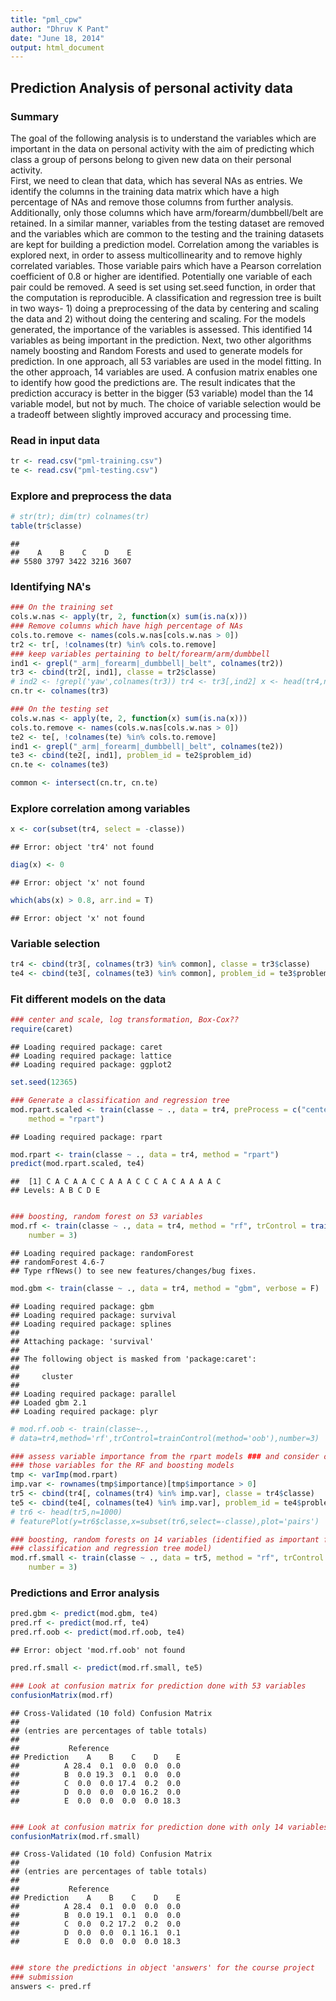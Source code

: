 ```yaml
---
title: "pml_cpw"
author: "Dhruv K Pant"
date: "June 18, 2014"
output: html_document
---
```

## Prediction Analysis of personal activity data 

### Summary 
The goal of the following analysis is to understand the variables which are important in 
the data on personal activity with the aim of predicting which class  a group of persons belong to given 
new data on their personal activity.  
First, we need to clean that data, which has several NAs as entries. We identify the columns in the training 
data matrix which have a high percentage of NAs and remove those columns from further analysis. Additionally, 
only those columns which have arm/forearm/dumbbell/belt are retained. 
In a similar manner, variables from the testing dataset are removed and the variables which are common to the testing 
and the training datasets are kept for building a prediction model.
Correlation among the variables is explored next, in order to assess multicollinearity and to remove highly correlated 
variables. Those variable pairs which have a Pearson correlation coefficient of 0.8 or higher are identified. Potentially
one variable of each pair could be removed. 
A seed is set using set.seed function, in order that the computation is reproducible.
A classification and regression tree is built in two ways- 1) doing a preprocessing of the data by centering and scaling the 
data and 2) without doing the centering and scaling. For the models generated, the importance of the variables is assessed.
This identified 14 variables as being important in the prediction.
Next, two other algorithms namely boosting and Random Forests and used to generate models for prediction. 
In one approach, all 53 variables are used in the model fitting. In the other approach, 14 variables are used. 
A confusion matrix enables one to identify how good the predictions are.
The result indicates that the prediction accuracy is better in the bigger (53 variable) model than 
the 14 variable model, but not by much. The choice of variable selection would be a tradeoff between slightly 
improved accuracy and processing time.



### Read in input data 

```r
tr <- read.csv("pml-training.csv")
te <- read.csv("pml-testing.csv")
```


### Explore and preprocess the data

```r
# str(tr); dim(tr) colnames(tr)
table(tr$classe)
```

```
## 
##    A    B    C    D    E 
## 5580 3797 3422 3216 3607
```


### Identifying NA's 

```r
### On the training set
cols.w.nas <- apply(tr, 2, function(x) sum(is.na(x)))
### Remove columns which have high percentage of NAs
cols.to.remove <- names(cols.w.nas[cols.w.nas > 0])
tr2 <- tr[, !colnames(tr) %in% cols.to.remove]
### keep variables pertaining to belt/forearm/arm/dumbbell
ind1 <- grepl("_arm|_forearm|_dumbbell|_belt", colnames(tr2))
tr3 <- cbind(tr2[, ind1], classe = tr2$classe)
# ind2 <- !grepl('yaw',colnames(tr3)) tr4 <- tr3[,ind2] x <- head(tr4,n=100)
cn.tr <- colnames(tr3)
```



```r
### On the testing set
cols.w.nas <- apply(te, 2, function(x) sum(is.na(x)))
cols.to.remove <- names(cols.w.nas[cols.w.nas > 0])
te2 <- te[, !colnames(te) %in% cols.to.remove]
ind1 <- grepl("_arm|_forearm|_dumbbell|_belt", colnames(te2))
te3 <- cbind(te2[, ind1], problem_id = te2$problem_id)
cn.te <- colnames(te3)

common <- intersect(cn.tr, cn.te)
```


### Explore correlation among variables

```r
x <- cor(subset(tr4, select = -classe))
```

```
## Error: object 'tr4' not found
```

```r
diag(x) <- 0
```

```
## Error: object 'x' not found
```

```r
which(abs(x) > 0.8, arr.ind = T)
```

```
## Error: object 'x' not found
```


### Variable selection

```r
tr4 <- cbind(tr3[, colnames(tr3) %in% common], classe = tr3$classe)
te4 <- cbind(te3[, colnames(te3) %in% common], problem_id = te3$problem_id)
```


### Fit different models on the data 

```r
### center and scale, log transformation, Box-Cox??
require(caret)
```

```
## Loading required package: caret
## Loading required package: lattice
## Loading required package: ggplot2
```

```r
set.seed(12365)

### Generate a classification and regression tree
mod.rpart.scaled <- train(classe ~ ., data = tr4, preProcess = c("center", "scale"), 
    method = "rpart")
```

```
## Loading required package: rpart
```

```r
mod.rpart <- train(classe ~ ., data = tr4, method = "rpart")
predict(mod.rpart.scaled, te4)
```

```
##  [1] C A C A A C C A A A C C C A C A A A A C
## Levels: A B C D E
```

```r

### boosting, random forest on 53 variables
mod.rf <- train(classe ~ ., data = tr4, method = "rf", trControl = trainControl(method = "cv"), 
    number = 3)
```

```
## Loading required package: randomForest
## randomForest 4.6-7
## Type rfNews() to see new features/changes/bug fixes.
```

```r
mod.gbm <- train(classe ~ ., data = tr4, method = "gbm", verbose = F)  ### takes v long
```

```
## Loading required package: gbm
## Loading required package: survival
## Loading required package: splines
## 
## Attaching package: 'survival'
## 
## The following object is masked from 'package:caret':
## 
##     cluster
## 
## Loading required package: parallel
## Loaded gbm 2.1
## Loading required package: plyr
```

```r
# mod.rf.oob <- train(classe~.,
# data=tr4,method='rf',trControl=trainControl(method='oob'),number=3)

### assess variable importance from the rpart models ### and consider only
### those variables for the RF and boosting models
tmp <- varImp(mod.rpart)
imp.var <- rownames(tmp$importance)[tmp$importance > 0]
tr5 <- cbind(tr4[, colnames(tr4) %in% imp.var], classe = tr4$classe)
te5 <- cbind(te4[, colnames(te4) %in% imp.var], problem_id = te4$problem_id)
# tr6 <- head(tr5,n=1000)
# featurePlot(y=tr6$classe,x=subset(tr6,select=-classe),plot='pairs')

### boosting, random forests on 14 variables (identified as important from a
### classification and regression tree model)
mod.rf.small <- train(classe ~ ., data = tr5, method = "rf", trControl = trainControl(method = "cv"), 
    number = 3)
```




### Predictions and Error analysis

```r
pred.gbm <- predict(mod.gbm, te4)
pred.rf <- predict(mod.rf, te4)
pred.rf.oob <- predict(mod.rf.oob, te4)
```

```
## Error: object 'mod.rf.oob' not found
```

```r
pred.rf.small <- predict(mod.rf.small, te5)

### Look at confusion matrix for prediction done with 53 variables
confusionMatrix(mod.rf)
```

```
## Cross-Validated (10 fold) Confusion Matrix 
## 
## (entries are percentages of table totals)
##  
##           Reference
## Prediction    A    B    C    D    E
##          A 28.4  0.1  0.0  0.0  0.0
##          B  0.0 19.3  0.1  0.0  0.0
##          C  0.0  0.0 17.4  0.2  0.0
##          D  0.0  0.0  0.0 16.2  0.0
##          E  0.0  0.0  0.0  0.0 18.3
```

```r

### Look at confusion matrix for prediction done with only 14 variables
confusionMatrix(mod.rf.small)
```

```
## Cross-Validated (10 fold) Confusion Matrix 
## 
## (entries are percentages of table totals)
##  
##           Reference
## Prediction    A    B    C    D    E
##          A 28.4  0.1  0.0  0.0  0.0
##          B  0.0 19.1  0.1  0.0  0.0
##          C  0.0  0.2 17.2  0.2  0.0
##          D  0.0  0.0  0.1 16.1  0.1
##          E  0.0  0.0  0.0  0.0 18.3
```

```r

### store the predictions in object 'answers' for the course project
### submission
answers <- pred.rf
```






